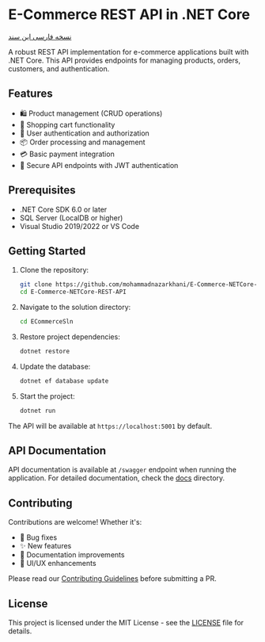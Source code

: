 # E-Commerce REST API in .NET Core

[نسخه فارسی این سند](README.fa.md)

A robust REST API implementation for e-commerce applications built with .NET Core. This API provides endpoints for managing products, orders, customers, and authentication.

## Features

- 🛍️ Product management (CRUD operations)
- 🛒 Shopping cart functionality
- 👤 User authentication and authorization
- 📦 Order processing and management
- 💳 Basic payment integration
- 🔐 Secure API endpoints with JWT authentication

## Prerequisites

- .NET Core SDK 6.0 or later
- SQL Server (LocalDB or higher)
- Visual Studio 2019/2022 or VS Code

## Getting Started

1. Clone the repository:

   ```bash
   git clone https://github.com/mohammadnazarkhani/E-Commerce-NETCore-REST-API.git
   cd E-Commerce-NETCore-REST-API
   ```

2. Navigate to the solution directory:

   ```bash
   cd ECommerceSln
   ```

3. Restore project dependencies:

   ```bash
   dotnet restore
   ```

4. Update the database:

   ```bash
   dotnet ef database update
   ```

5. Start the project:
   ```bash
   dotnet run
   ```

The API will be available at `https://localhost:5001` by default.

## API Documentation

API documentation is available at `/swagger` endpoint when running the application. For detailed documentation, check the [docs](./docs) directory.

## Contributing

Contributions are welcome! Whether it's:

- 🐛 Bug fixes
- ✨ New features
- 📝 Documentation improvements
- 🎨 UI/UX enhancements

Please read our [Contributing Guidelines](./CONTRIBUTING.md) before submitting a PR.

## License

This project is licensed under the MIT License - see the [LICENSE](./LICENSE) file for details.
